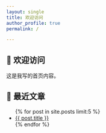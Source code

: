 ```yaml
---
layout: single
title: 欢迎访问
author_profile: true
permalink: /

---
```


<h2>👋 欢迎访问</h2>
<p>这是我写的首页内容。</p>

<h2>📰 最近文章</h2>
<ul>
  {% for post in site.posts limit:5 %}
    <li><a href="{{ post.url | relative_url }}">{{ post.title }}</a></li>
  {% endfor %}
</ul>


